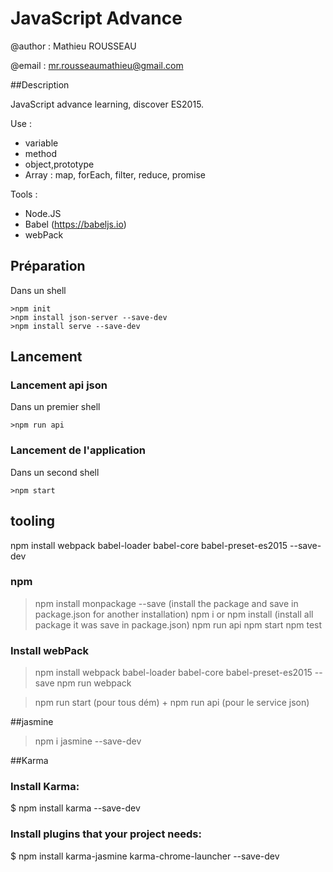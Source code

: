 # JavaScript Advance

@author : Mathieu ROUSSEAU

@email  : mr.rousseaumathieu@gmail.com

##Description

JavaScript advance learning, discover ES2015.

Use : 
* variable
* method
* object,prototype 
* Array : map, forEach, filter, reduce, promise

Tools : 
* Node.JS
* Babel (https://babeljs.io)
* webPack


## Préparation

Dans un shell

```
>npm init
>npm install json-server --save-dev
>npm install serve --save-dev
```

## Lancement

### Lancement api json

Dans un premier shell

```
>npm run api
```

### Lancement de l'application

Dans un second shell

```
>npm start
```

## tooling

npm install webpack babel-loader babel-core babel-preset-es2015 --save-dev  




### npm 

> npm install monpackage --save (install the package and save in package.json for another installation)
> npm i or npm install          (install all package it was save in package.json)
> npm run api
> npm start
> npm test

### Install webPack

> npm install webpack babel-loader babel-core babel-preset-es2015 --save
> npm run webpack



> npm run start (pour tous dém) + npm run api (pour le service json)

##jasmine 

> npm i jasmine --save-dev

##Karma 
### Install Karma:
$ npm install karma --save-dev

### Install plugins that your project needs:
$ npm install karma-jasmine karma-chrome-launcher --save-dev